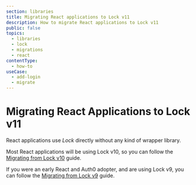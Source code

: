 ```yaml
---
section: libraries
title: Migrating React applications to Lock v11
description: How to migrate React applications to Lock v11
public: false
topics:
  - libraries
  - lock
  - migrations
  - react
contentType:
  - how-to
useCase:
  - add-login
  - migrate
---
```

# Migrating React Applications to Lock v11

React applications use <dfn data-key="lock">Lock</dfn> directly without any kind of wrapper library.

Most React applications will be using Lock v10, so you can follow the [Migrating from Lock v10](/libraries/lock/v11/migration-v10-v11) guide.

If you were an early React and Auth0 adopter, and are using Lock v9, you can follow the [Migrating from Lock v9](/libraries/lock/v11/migration-v9-v11) guide.
